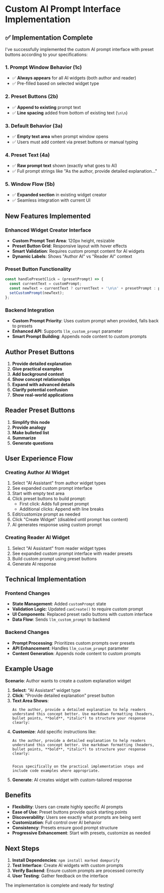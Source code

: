 # Custom AI Prompt Interface Implementation

## ✅ **Implementation Complete**

I've successfully implemented the custom AI prompt interface with preset buttons according to your specifications:

### **1. Prompt Window Behavior (1c)**
- ✅ **Always appears** for all AI widgets (both author and reader)
- ✅ Pre-filled based on selected widget type

### **2. Preset Buttons (2b)**
- ✅ **Append to existing** prompt text 
- ✅ **Line spacing** added from bottom of existing text (`\n\n`)

### **3. Default Behavior (3a)**
- ✅ **Empty text area** when prompt window opens
- ✅ Users must add content via preset buttons or manual typing

### **4. Preset Text (4a)**
- ✅ **Raw prompt text** shown (exactly what goes to AI)
- ✅ Full prompt strings like "As the author, provide detailed explanation..."

### **5. Window Flow (5b)**
- ✅ **Expanded section** in existing widget creator
- ✅ Seamless integration with current UI

## **New Features Implemented**

### **Enhanced Widget Creator Interface**
- **Custom Prompt Text Area**: 120px height, resizable
- **Preset Button Grid**: Responsive layout with hover effects
- **Smart Validation**: Requires custom prompt content for AI widgets
- **Dynamic Labels**: Shows "Author AI" vs "Reader AI" context

### **Preset Button Functionality**
```javascript
const handlePresetClick = (presetPrompt) => {
  const currentText = customPrompt;
  const newText = currentText ? currentText + '\n\n' + presetPrompt : presetPrompt;
  setCustomPrompt(newText);
};
```

### **Backend Integration**
- **Custom Prompt Priority**: Uses custom prompt when provided, falls back to presets
- **Enhanced API**: Supports `llm_custom_prompt` parameter
- **Smart Prompt Building**: Appends node content to custom prompts

## **Author Preset Buttons**
1. **Provide detailed explanation**
2. **Give practical examples** 
3. **Add background context**
4. **Show concept relationships**
5. **Expand with advanced details**
6. **Clarify potential confusion**
7. **Show real-world applications**

## **Reader Preset Buttons**
1. **Simplify this node**
2. **Provide analogy**
3. **Make bulleted list**
4. **Summarize**
5. **Generate questions**

## **User Experience Flow**

### **Creating Author AI Widget**
1. Select "AI Assistant" from author widget types
2. See expanded custom prompt interface
3. Start with empty text area
4. Click preset buttons to build prompt:
   - First click: Adds full preset prompt
   - Additional clicks: Append with line breaks
5. Edit/customize prompt as needed
6. Click "Create Widget" (disabled until prompt has content)
7. AI generates response using custom prompt

### **Creating Reader AI Widget**
1. Select "AI Assistant" from reader widget types  
2. See expanded custom prompt interface with reader presets
3. Build custom prompt using preset buttons
4. Generate AI response

## **Technical Implementation**

### **Frontend Changes**
- **State Management**: Added `customPrompt` state
- **Validation Logic**: Updated `canCreate()` to require custom prompt
- **UI Components**: Replaced preset radio buttons with custom interface
- **Data Flow**: Sends `llm_custom_prompt` to backend

### **Backend Changes**
- **Prompt Processing**: Prioritizes custom prompts over presets
- **API Enhancement**: Handles `llm_custom_prompt` parameter
- **Content Generation**: Appends node content to custom prompts

## **Example Usage**

**Scenario**: Author wants to create a custom explanation widget

1. **Select**: "AI Assistant" widget type
2. **Click**: "Provide detailed explanation" preset button
3. **Text Area Shows**: 
   ```
   As the author, provide a detailed explanation to help readers understand this concept better. Use markdown formatting (headers, bullet points, **bold**, *italic*) to structure your response clearly:
   ```
4. **Customize**: Add specific instructions like:
   ```
   As the author, provide a detailed explanation to help readers understand this concept better. Use markdown formatting (headers, bullet points, **bold**, *italic*) to structure your response clearly:
   
   
   Focus specifically on the practical implementation steps and include code examples where appropriate.
   ```
5. **Generate**: AI creates widget with custom-tailored response

## **Benefits**

- **Flexibility**: Users can create highly specific AI prompts
- **Ease of Use**: Preset buttons provide quick starting points
- **Discoverability**: Users see exactly what prompts are being sent
- **Customization**: Full control over AI behavior
- **Consistency**: Presets ensure good prompt structure
- **Progressive Enhancement**: Start with presets, customize as needed

## **Next Steps**

1. **Install Dependencies**: `npm install marked dompurify`
2. **Test Interface**: Create AI widgets with custom prompts
3. **Verify Backend**: Ensure custom prompts are processed correctly
4. **User Testing**: Gather feedback on the interface

The implementation is complete and ready for testing!
